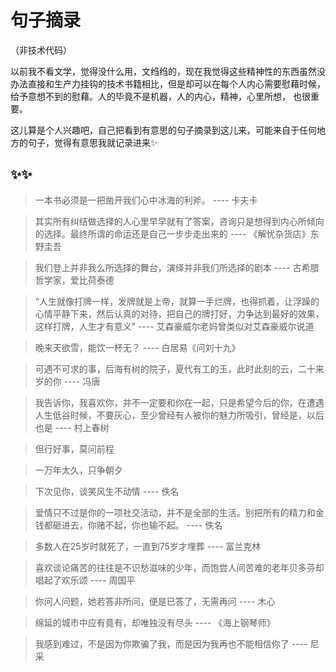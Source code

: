 # 句子摘录

（非技术代码）

以前我不看文学，觉得没什么用，文绉绉的，现在我觉得这些精神性的东西虽然没办法直接和生产力挂钩的技术书籍相比，但是却可以在每个人内心需要慰藉时候，给予意想不到的慰藉。人的毕竟不是机器，人的内心，精神，心里所想， 也很重要。

这儿算是个人兴趣吧，自己把看到有意思的句子摘录到这儿来，可能来自于任何地方的句子，觉得有意思我就记录进来✨



## ✨✨



> 



> 一本书必须是一把凿开我们心中冰海的利斧。    ----    卡夫卡



> 其实所有纠结做选择的人心里早早就有了答案，咨询只是想得到内心所倾向的选择。最终所谓的命运还是自己一步步走出来的    ----    《解忧杂货店》东野圭吾



> 我们登上并非我么所选择的舞台，演绎并非我们所选择的剧本    ----    古希腊哲学家，爱比荷泰德



> “人生就像打牌一样，发牌就是上帝，就算一手烂牌，也得抓着，让浮躁的心情平静下来，然后认真的对待，把自己的牌打好，力争达到最好的效果，这样打牌，人生才有意义”     ----     艾森豪威尔老妈曾类似对艾森豪威尔说道                                                                                                      



> 晚来天欲雪，能饮一杯无？    ----    白居易《问刘十九》



> 可遇不可求的事，后海有树的院子，夏代有工的玉，此时此刻的云，二十来岁的你    ----    冯唐



> 我告诉你，我喜欢你，并不一定要和你在一起，只是希望今后的你，在遭遇人生低谷时候，不要灰心，至少曾经有人被你的魅力所吸引，曾经是，以后也是    ----    村上春树



> 但行好事，莫问前程



> 一万年太久，只争朝夕



> 下次见你，谈笑风生不动情    ----   佚名



> 爱情只不过是你的一项社交活动，并不是全部的生活。别把所有的精力和金钱都砸进去，你赌不起，你也输不起。    ----   佚名



> 多数人在25岁时就死了，一直到75岁才埋葬   ----   富兰克林



> 喜欢谈论痛苦的往往是不识愁滋味的少年，而饱尝人间苦难的老年贝多芬却唱起了欢乐颂   ----   周国平



> 你问人问题，她若答非所问，便是已答了，无需再问    ----   木心



> 绵延的城市中应有竟有，却唯独没有尽头   ----   《海上钢琴师》



> 我感到难过，不是因为你欺骗了我，而是因为我再也不能相信你了    ----   尼采